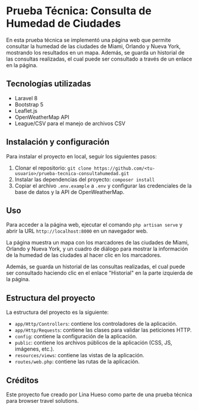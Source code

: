 # Prueba Técnica: Consulta de Humedad de Ciudades

En esta prueba técnica se implementó una página web que permite consultar la humedad de las ciudades de Miami, Orlando y Nueva York, mostrando los resultados en un mapa. Además, se guarda un historial de las consultas realizadas, el cual puede ser consultado a través de un enlace en la página.

## Tecnologías utilizadas

- Laravel 8
- Bootstrap 5
- Leaflet.js
- OpenWeatherMap API
- League/CSV para el manejo de archivos CSV

## Instalación y configuración

Para instalar el proyecto en local, seguir los siguientes pasos:

1. Clonar el repositorio: `git clone https://github.com/<tu-usuario>/prueba-tecnica-consultahumedad.git`
2. Instalar las dependencias del proyecto: `composer install`
3. Copiar el archivo `.env.example` a `.env` y configurar las credenciales de la base de datos y la API de OpenWeatherMap.

## Uso

Para acceder a la página web, ejecutar el comando `php artisan serve` y abrir la URL `http://localhost:8000` en un navegador web.

La página muestra un mapa con los marcadores de las ciudades de Miami, Orlando y Nueva York, y un cuadro de diálogo para mostrar la información de la humedad de las ciudades al hacer clic en los marcadores.

Además, se guarda un historial de las consultas realizadas, el cual puede ser consultado haciendo clic en el enlace "Historial" en la parte izquierda de la página.

## Estructura del proyecto

La estructura del proyecto es la siguiente:

- `app/Http/Controllers`: contiene los controladores de la aplicación.
- `app/Http/Requests`: contiene las clases para validar las peticiones HTTP.
- `config`: contiene la configuración de la aplicación.
- `public`: contiene los archivos públicos de la aplicación (CSS, JS, imágenes, etc.).
- `resources/views`: contiene las vistas de la aplicación.
- `routes/web.php`: contiene las rutas de la aplicación.

## Créditos

Este proyecto fue creado por Lina Hueso como parte de una prueba técnica para browser travel solutions.